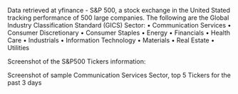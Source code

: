 Data retrieved at yfinance - S&P 500, a stock exchange in the United Stated tracking performance of 500 large companies. 
The following are the Global Industry Classification Standard (GICS) Sector:
•	Communication Services
•	Consumer Discretionary
•	Consumer Staples
•	Energy
•	Financials
•	Health Care
•	Industrials
•	Information Technology
•	Materials
•	Real Estate
•	Utilities

Screenshot of the S&P500 Tickers information:
![]()

Screenshot of sample Communication Services Sector, top 5 Tickers for the past 3 days

![]()
